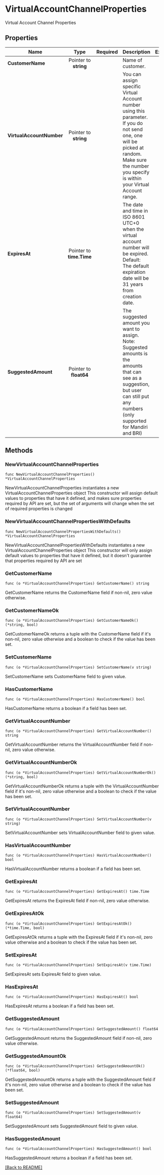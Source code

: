 # VirtualAccountChannelProperties
Virtual Account Channel Properties

## Properties
| Name | Type | Required | Description | Examples |
|------------|:-------------:|:-------------:|-------------|:-------------:|
| **CustomerName** | Pointer to **string** |  | Name of customer. |  |
| **VirtualAccountNumber** | Pointer to **string** |  | You can assign specific Virtual Account number using this parameter. If you do not send one, one will be picked at random. Make sure the number you specify is within your Virtual Account range. |  |
| **ExpiresAt** | Pointer to **time.Time** |  | The date and time in ISO 8601 UTC+0 when the virtual account number will be expired. Default: The default expiration date will be 31 years from creation date. |  |
| **SuggestedAmount** | Pointer to **float64** |  | The suggested amount you want to assign. Note: Suggested amounts is the amounts that can see as a suggestion, but user can still put any numbers (only supported for Mandiri and BRI) |  |

## Methods

### NewVirtualAccountChannelProperties

`func NewVirtualAccountChannelProperties() *VirtualAccountChannelProperties`

NewVirtualAccountChannelProperties instantiates a new VirtualAccountChannelProperties object
This constructor will assign default values to properties that have it defined,
and makes sure properties required by API are set, but the set of arguments
will change when the set of required properties is changed

### NewVirtualAccountChannelPropertiesWithDefaults

`func NewVirtualAccountChannelPropertiesWithDefaults() *VirtualAccountChannelProperties`

NewVirtualAccountChannelPropertiesWithDefaults instantiates a new VirtualAccountChannelProperties object
This constructor will only assign default values to properties that have it defined,
but it doesn't guarantee that properties required by API are set

### GetCustomerName

`func (o *VirtualAccountChannelProperties) GetCustomerName() string`

GetCustomerName returns the CustomerName field if non-nil, zero value otherwise.

### GetCustomerNameOk

`func (o *VirtualAccountChannelProperties) GetCustomerNameOk() (*string, bool)`

GetCustomerNameOk returns a tuple with the CustomerName field if it's non-nil, zero value otherwise
and a boolean to check if the value has been set.

### SetCustomerName

`func (o *VirtualAccountChannelProperties) SetCustomerName(v string)`

SetCustomerName sets CustomerName field to given value.

### HasCustomerName

`func (o *VirtualAccountChannelProperties) HasCustomerName() bool`

HasCustomerName returns a boolean if a field has been set.

### GetVirtualAccountNumber

`func (o *VirtualAccountChannelProperties) GetVirtualAccountNumber() string`

GetVirtualAccountNumber returns the VirtualAccountNumber field if non-nil, zero value otherwise.

### GetVirtualAccountNumberOk

`func (o *VirtualAccountChannelProperties) GetVirtualAccountNumberOk() (*string, bool)`

GetVirtualAccountNumberOk returns a tuple with the VirtualAccountNumber field if it's non-nil, zero value otherwise
and a boolean to check if the value has been set.

### SetVirtualAccountNumber

`func (o *VirtualAccountChannelProperties) SetVirtualAccountNumber(v string)`

SetVirtualAccountNumber sets VirtualAccountNumber field to given value.

### HasVirtualAccountNumber

`func (o *VirtualAccountChannelProperties) HasVirtualAccountNumber() bool`

HasVirtualAccountNumber returns a boolean if a field has been set.

### GetExpiresAt

`func (o *VirtualAccountChannelProperties) GetExpiresAt() time.Time`

GetExpiresAt returns the ExpiresAt field if non-nil, zero value otherwise.

### GetExpiresAtOk

`func (o *VirtualAccountChannelProperties) GetExpiresAtOk() (*time.Time, bool)`

GetExpiresAtOk returns a tuple with the ExpiresAt field if it's non-nil, zero value otherwise
and a boolean to check if the value has been set.

### SetExpiresAt

`func (o *VirtualAccountChannelProperties) SetExpiresAt(v time.Time)`

SetExpiresAt sets ExpiresAt field to given value.

### HasExpiresAt

`func (o *VirtualAccountChannelProperties) HasExpiresAt() bool`

HasExpiresAt returns a boolean if a field has been set.

### GetSuggestedAmount

`func (o *VirtualAccountChannelProperties) GetSuggestedAmount() float64`

GetSuggestedAmount returns the SuggestedAmount field if non-nil, zero value otherwise.

### GetSuggestedAmountOk

`func (o *VirtualAccountChannelProperties) GetSuggestedAmountOk() (*float64, bool)`

GetSuggestedAmountOk returns a tuple with the SuggestedAmount field if it's non-nil, zero value otherwise
and a boolean to check if the value has been set.

### SetSuggestedAmount

`func (o *VirtualAccountChannelProperties) SetSuggestedAmount(v float64)`

SetSuggestedAmount sets SuggestedAmount field to given value.

### HasSuggestedAmount

`func (o *VirtualAccountChannelProperties) HasSuggestedAmount() bool`

HasSuggestedAmount returns a boolean if a field has been set.


[[Back to README]](../../README.md)


